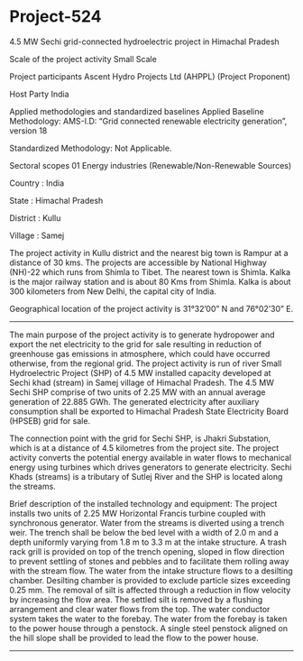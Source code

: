 # Project-524
4.5 MW Sechi grid-connected hydroelectric project in Himachal Pradesh 

Scale of the project activity Small Scale

Project participants Ascent Hydro Projects Ltd (AHPPL) (Project
Proponent)

Host Party India

Applied methodologies and standardized
baselines
Applied Baseline Methodology:
AMS-I.D: “Grid connected renewable electricity
generation”, version 18

Standardized Methodology: Not Applicable.

Sectoral scopes 01 Energy industries
(Renewable/Non-Renewable Sources)

Country : India

State : Himachal Pradesh

District : Kullu

Village : Samej

The project activity in Kullu district and the nearest big town is Rampur at a distance of 30 kms. The
projects are accessible by National Highway (NH)-22 which runs from Shimla to Tibet. The nearest
town is Shimla. Kalka is the major railway station and is about 80 Kms from Shimla. Kalka is about
300 kilometers from New Delhi, the capital city of India. 

Geographical location of the project activity
is 31°32’00” N and 76°02’30” E.
_______________
The main purpose of the project activity is to generate hydropower and export the net electricity to
the grid for sale resulting in reduction of greenhouse gas emissions in atmosphere, which could
have occurred otherwise, from the regional grid. The project activity is run of river Small
Hydroelectric Project (SHP) of 4.5 MW installed capacity developed at Sechi khad (stream) in
Samej village of Himachal Pradesh. The 4.5 MW Sechi SHP comprise of two units of 2.25 MW with
an annual average generation of 22.885 GWh. The generated electricity after auxiliary
consumption shall be exported to Himachal Pradesh State Electricity Board (HPSEB) grid for sale.

The connection point with the grid for Sechi SHP, is Jhakri Substation, which is at a distance of 4.5
kilometres from the project site. The project activity converts the potential energy available in water
flows to mechanical energy using turbines which drives generators to generate electricity. Sechi
Khads (streams) is a tributary of Sutlej River and the SHP is located along the streams.

Brief description of the installed technology and equipment:
The project installs two units of 2.25 MW Horizontal Francis turbine coupled with synchronous
generator. Water from the streams is diverted using a trench weir. The trench shall be below the
bed level with a width of 2.0 m and a depth uniformly varying from 1.8 m to 3.3 m at the intake
structure. A trash rack grill is provided on top of the trench opening, sloped in flow direction to
prevent settling of stones and pebbles and to facilitate them rolling away with the stream flow. The
water from the intake structure flows to a desilting chamber. Desilting chamber is provided to
exclude particle sizes exceeding 0.25 mm. The removal of silt is affected through a reduction in
flow velocity by increasing the flow area. The settled silt is removed by a flushing arrangement and
clear water flows from the top. The water conductor system takes the water to the forebay. The
water from the forebay is taken to the power house through a penstock. A single steel penstock
aligned on the hill slope shall be provided to lead the flow to the power house.
______________

